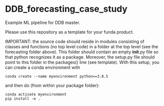 # DDB_forecasting_case_study

Example ML pipeline for DDB master.

Please use this repository as a template for your funda product.

IMPORTANT:
the source code should reside in modules consisting of classes and functions
(no top level code) in a folder at the top level (see the forecasting folder above). This folder should contain
an empty __init__.py file so that python recognizes it as a package.
Moreover, the setup.py file should point to this folder in the packages()
line (see template). With this setup, you can create a conda environment with

```
conda create --name myenvironment python==3.8.5
```

and then do (from within your package folder):

```
conda activate myenvironment
pip install -e .
```

